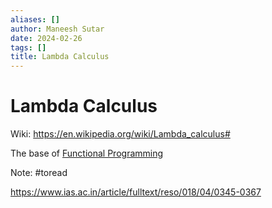 ```yaml
---
aliases: []
author: Maneesh Sutar
date: 2024-02-26
tags: []
title: Lambda Calculus
---
```


# Lambda Calculus

Wiki: <https://en.wikipedia.org/wiki/Lambda_calculus#>

The base of [Functional Programming](functional_programming.md)

Note: #toread

<https://www.ias.ac.in/article/fulltext/reso/018/04/0345-0367>
